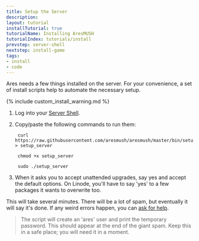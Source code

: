 ```yaml
---
title: Setup the Server
description: 
layout: tutorial
installTutorial: true
tutorialName: Installing AresMUSH
tutorialIndex: tutorials/install
prevstep: server-shell
nextstep: install-game
tags:
- install
- code
---
```


Ares needs a few things installed on the server.   For your convenience, a set of install scripts help to automate the necessary setup.

{% include custom_install_warning.md %}

1. Log into your [Server Shell](/tutorials/install/server-shell.html).

2. Copy/paste the following commands to run them:  
   
        curl https://raw.githubusercontent.com/aresmush/aresmush/master/bin/setup_server > setup_server  
    
        chmod +x setup_server
    
        sudo ./setup_server

3. When it asks you to accept unattended upgrades, say yes and accept the default options.  On Linode, you'll have to say 'yes' to a few packages it wants to overwrite too.  

This will take several minutes.  There will be a lot of spam, but eventually it will say it's done.  If any weird errors happen, you can [ask for help](/feedback.html).

> The script will create an 'ares' user and print the temporary password.  This should appear at the end of the giant spam.  Keep this in a safe place; you will need it in a moment.
